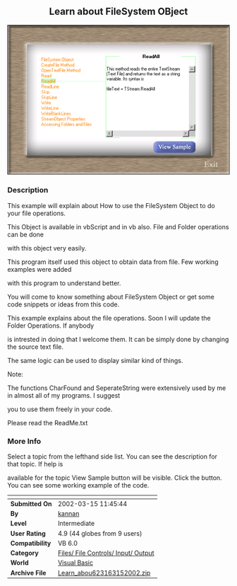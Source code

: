 ﻿<div align="center">

## Learn about FileSystem OBject

<img src="PIC2002315234456166.gif">
</div>

### Description

This example will explain about How to use the FileSystem Object to do your file operations.

This Object is available in vbScript and in vb also. File and Folder operations can be done

with this object very easily.

This program itself used this object to obtain data from file. Few working examples were added

with this program to understand better.

You will come to know something about FileSystem Object or get some code snippets or ideas from this code.

This example explains about the file operations. Soon I will update the Folder Operations. If anybody

is intrested in doing that I welcome them. It can be simply done by changing the source text file.

The same logic can be used to display similar kind of things.

Note:

The functions CharFound and SeperateString were extensively used by me in almost all of my programs. I suggest

you to use them freely in your code.

Please read the ReadMe.txt
 
### More Info
 


Select a topic from the lefthand side list. You can see the description for that topic. If help is

available for the topic View Sample button will be visible. Click the button. You can see some working example of the code.


<span>             |<span>
---                |---
**Submitted On**   |2002-03-15 11:45:44
**By**             |[kannan](https://github.com/Planet-Source-Code/PSCIndex/blob/master/ByAuthor/kannan.md)
**Level**          |Intermediate
**User Rating**    |4.9 (44 globes from 9 users)
**Compatibility**  |VB 6\.0
**Category**       |[Files/ File Controls/ Input/ Output](https://github.com/Planet-Source-Code/PSCIndex/blob/master/ByCategory/files-file-controls-input-output__1-3.md)
**World**          |[Visual Basic](https://github.com/Planet-Source-Code/PSCIndex/blob/master/ByWorld/visual-basic.md)
**Archive File**   |[Learn\_abou623163152002\.zip](https://github.com/Planet-Source-Code/kannan-learn-about-filesystem-object__1-32701/archive/master.zip)








